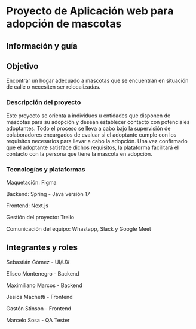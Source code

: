 <h1>Proyecto de Aplicación web para adopción de mascotas</h1>
<h2>Información y guía</h2>
<h2>Objetivo</h2>
<p>Encontrar un hogar adecuado a mascotas que se encuentran en situación de calle o necesiten ser relocalizadas.</p>
<h3>Descripción del proyecto</h3>
<p>Este proyecto se orienta a individuos u entidades que disponen de mascotas para su adopción y desean establecer contacto con potenciales adoptantes. Todo el proceso se lleva a cabo bajo la supervisión de colaboradores encargados de evaluar si el adoptante cumple con los requisitos necesarios para llevar a cabo la adopción. Una vez confirmado que el adoptante satisface dichos requisitos, la plataforma facilitará el contacto con la persona que tiene la mascota en adopción.</p>
<h3>Tecnologías y plataformas</h3>
<p>Maquetación: Figma</p>
<p>Backend: Spring - Java versión 17</p>
<p>Frontend: Next.js</p>
<p>Gestión del proyecto: Trello</p>
<p>Comunicación del equipo: Whastapp, Slack y Google Meet</p>
<h2>Integrantes y roles</h2>
<p>Sebastián Gómez - UI/UX</p>
<p>Eliseo Montenegro - Backend</p>
<p>Maximiliano Marcos - Backend</p>
<p>Jesica Machetti - Frontend</p>
<p>Gastón Stinson - Frontend</p>
<p>Marcelo Sosa - QA Tester</p>
